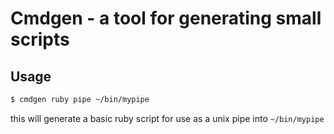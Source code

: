
# Cmdgen - a tool for generating small scripts

## Usage

```sh
$ cmdgen ruby pipe ~/bin/mypipe
```

this will generate a basic ruby script for use as a unix pipe into `~/bin/mypipe`